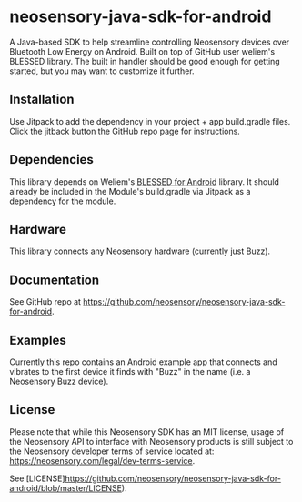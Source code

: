 # neosensory-java-sdk-for-android
A Java-based SDK to help streamline controlling Neosensory devices over Bluetooth Low Energy on Android. Built on top of GitHub user weliem's BLESSED library. The built in handler should be good enough for getting started, but you may want to customize it further.

## Installation

Use Jitpack to add the dependency in your project + app build.gradle files. Click the jitback button the GitHub repo page for instructions.

## Dependencies

This library depends on Weliem's [BLESSED for Android](https://github.com/weliem/blessed-android) library. It should already be included in the Module's build.gradle via Jitpack as a dependency for the module.

## Hardware

This library connects any Neosensory hardware (currently just Buzz).

## Documentation

See GitHub repo at https://github.com/neosensory/neosensory-java-sdk-for-android.

## Examples

Currently this repo contains an Android example app that connects and vibrates to the first device it finds with "Buzz" in the name (i.e. a Neosensory Buzz device).

## License

Please note that while this Neosensory SDK has an MIT license, 
usage of the Neosensory API to interface with Neosensory products is 
still  subject to the Neosensory developer terms of service located at:
https://neosensory.com/legal/dev-terms-service.

See [LICENSE]https://github.com/neosensory/neosensory-java-sdk-for-android/blob/master/LICENSE).
